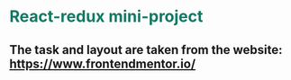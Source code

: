 <font color="#117A65">React-redux mini-project</font>
===============

The task and layout are taken from the website: https://www.frontendmentor.io/
---------------
